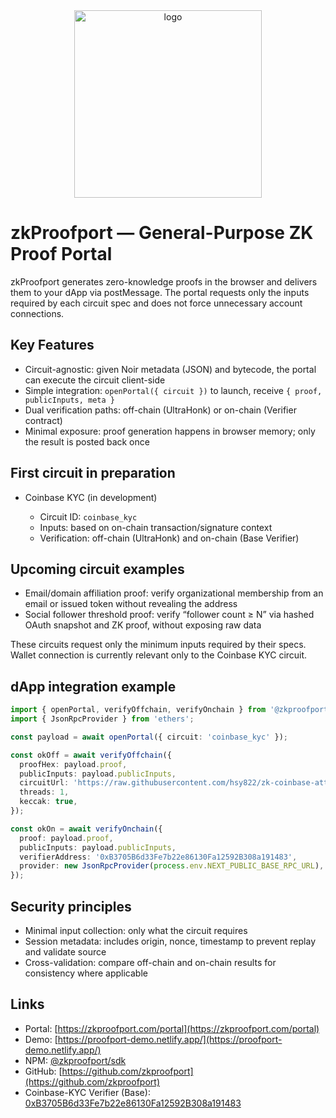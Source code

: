 
<div align="center">
  <img width="300" height="300" alt="logo" src="https://github.com/user-attachments/assets/8e12dfee-e289-48bb-a7ee-b2b1dea0198d" />
</div>

# zkProofport — General-Purpose ZK Proof Portal

zkProofport generates zero-knowledge proofs in the browser and delivers them to your dApp via postMessage. The portal requests only the inputs required by each circuit spec and does not force unnecessary account connections.

## Key Features

* Circuit-agnostic: given Noir metadata (JSON) and bytecode, the portal can execute the circuit client-side
* Simple integration: `openPortal({ circuit })` to launch, receive `{ proof, publicInputs, meta }`
* Dual verification paths: off-chain (UltraHonk) or on-chain (Verifier contract)
* Minimal exposure: proof generation happens in browser memory; only the result is posted back once

## First circuit in preparation

* Coinbase KYC (in development)

  * Circuit ID: `coinbase_kyc`
  * Inputs: based on on-chain transaction/signature context
  * Verification: off-chain (UltraHonk) and on-chain (Base Verifier)

## Upcoming circuit examples

* Email/domain affiliation proof: verify organizational membership from an email or issued token without revealing the address
* Social follower threshold proof: verify “follower count ≥ N” via hashed OAuth snapshot and ZK proof, without exposing raw data

These circuits request only the minimum inputs required by their specs. Wallet connection is currently relevant only to the Coinbase KYC circuit.

## dApp integration example

```ts
import { openPortal, verifyOffchain, verifyOnchain } from '@zkproofport/sdk';
import { JsonRpcProvider } from 'ethers';

const payload = await openPortal({ circuit: 'coinbase_kyc' });

const okOff = await verifyOffchain({
  proofHex: payload.proof,
  publicInputs: payload.publicInputs,
  circuitUrl: 'https://raw.githubusercontent.com/hsy822/zk-coinbase-attestor/develop/packages/circuit/target/zk_coinbase_attestor.json',
  threads: 1,
  keccak: true,
});

const okOn = await verifyOnchain({
  proof: payload.proof,
  publicInputs: payload.publicInputs,
  verifierAddress: '0xB3705B6d33Fe7b22e86130Fa12592B308a191483',
  provider: new JsonRpcProvider(process.env.NEXT_PUBLIC_BASE_RPC_URL),
});
```

## Security principles

* Minimal input collection: only what the circuit requires
* Session metadata: includes origin, nonce, timestamp to prevent replay and validate source
* Cross-validation: compare off-chain and on-chain results for consistency where applicable

## Links

* Portal: [https://zkproofport.com/portal](https://zkproofport.com/portal)
* Demo: [https://proofport-demo.netlify.app/](https://proofport-demo.netlify.app/)
* NPM: [@zkproofport/sdk](https://www.npmjs.com/package/@zkproofport/sdk)
* GitHub: [https://github.com/zkproofport](https://github.com/zkproofport)
* Coinbase-KYC Verifier (Base): [0xB3705B6d33Fe7b22e86130Fa12592B308a191483](https://basescan.org/address/0xB3705B6d33Fe7b22e86130Fa12592B308a191483#code)
